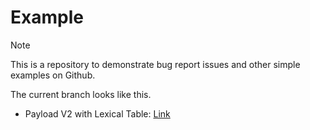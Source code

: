 # Example

> [!NOTE]
> This is a repository to demonstrate bug report issues and other simple examples on Github.

The current branch looks like this.

- Payload V2 with Lexical Table: [Link](https://github.com/SimYunSup/example-list/tree/payload/v2-lexical-table)
